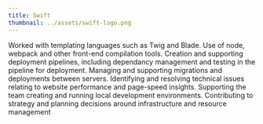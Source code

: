 ```yaml
---
title: Swift
thumbnail: ../assets/swift-logo.png
---
```


Worked with templating languages such as Twig and Blade.
Use of node, webpack and other front-end compilation tools.
Creation and supporting deployment pipelines, including dependancy management and testing in the pipeline for deployment.
Managing and supporting migrations and deployments between servers.
Identifying and resolving technical issues relating to website performance and page-speed insights.
Supporting the team creating and running local development environments.
Contributing to strategy and planning decisions around infrastructure and resource management